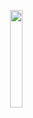 <p align="center" width="100%">
<img align="right" src="https://raw.githubusercontent.com/fznrd0x01/me/master/doge.gif" width="20%">
</p>
